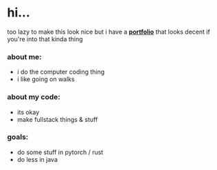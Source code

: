 # hi...
too lazy to make this look nice but i have a **[portfolio](https://www.domnidy.com/)** that looks decent if you're into that kinda thing 

### about me:
- i do the computer coding thing
- i like going on walks

### about my code:
- its okay
- make fullstack things & stuff

### goals:
- do some stuff in pytorch / rust
- do less in java
